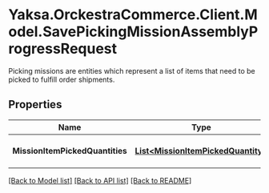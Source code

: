 # Yaksa.OrckestraCommerce.Client.Model.SavePickingMissionAssemblyProgressRequest
Picking missions are entities which represent a list of items that need to be picked to fulfill order shipments.

## Properties

Name | Type | Description | Notes
------------ | ------------- | ------------- | -------------
**MissionItemPickedQuantities** | [**List&lt;MissionItemPickedQuantity&gt;**](MissionItemPickedQuantity.md) | the mission item picked quantities. | [optional] 

[[Back to Model list]](../README.md#documentation-for-models) [[Back to API list]](../README.md#documentation-for-api-endpoints) [[Back to README]](../README.md)

